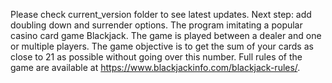 
Please check current_version folder to see latest updates.
Next step:
add doubling down and surrender options.
The program imitating a popular casino card game Blackjack.
The game is played between a dealer and one or multiple players.
The game objective is to get the sum of your cards as close to 21 as possible without going over this number.
Full rules of the game are available at https://www.blackjackinfo.com/blackjack-rules/.
